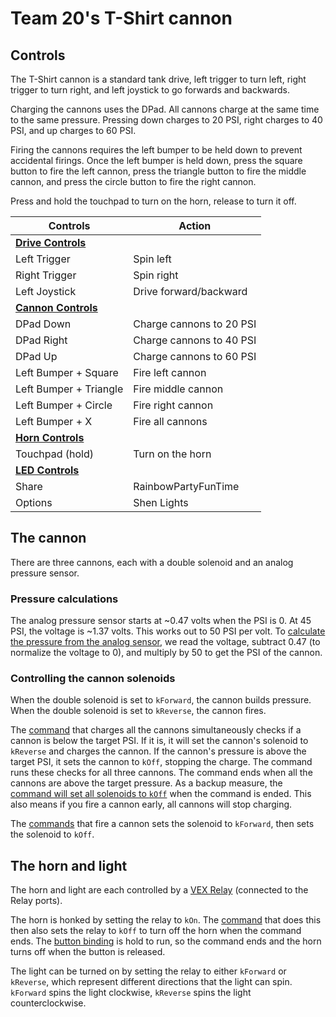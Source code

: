 # Team 20's T-Shirt cannon

## Controls

The T-Shirt cannon is a standard tank drive, left trigger to turn left, right trigger to turn right, and left joystick to go forwards and backwards.

Charging the cannons uses the DPad. All cannons charge at the same time to the same pressure. Pressing down charges to 20 PSI, right charges to 40 PSI, and up charges to 60 PSI.

Firing the cannons requires the left bumper to be held down to prevent accidental firings. Once the left bumper is held down, press the square button to fire the left cannon, press the triangle button to fire the middle cannon, and press the circle button to fire the right cannon.

Press and hold the touchpad to turn on the horn, release to turn it off.

| Controls                                                                 | Action                   |
| ------------------------------------------------------------------------ | ------------------------ |
| [**Drive Controls**](./src/main/java/frc/robot/RobotContainer.java#L33)  |                          |
| Left Trigger                                                             | Spin left                |
| Right Trigger                                                            | Spin right               |
| Left Joystick                                                            | Drive forward/backward   |
| [**Cannon Controls**](./src/main/java/frc/robot/RobotContainer.java#L42) |                          |
| DPad Down                                                                | Charge cannons to 20 PSI |
| DPad Right                                                               | Charge cannons to 40 PSI |
| DPad Up                                                                  | Charge cannons to 60 PSI |
| Left Bumper + Square                                                     | Fire left cannon         |
| Left Bumper + Triangle                                                   | Fire middle cannon       |
| Left Bumper + Circle                                                     | Fire right cannon        |
| Left Bumper + X                                                          | Fire all cannons         |
| [**Horn Controls**](./src/main/java/frc/robot/RobotContainer.java#L40)   |                          |
| Touchpad (hold)                                                          | Turn on the horn         |
| [**LED Controls**](./src/main/java/frc/robot/RobotContainer.java#L57)    |                          |
| Share                                                                    | RainbowPartyFunTime      |
| Options                                                                  | Shen Lights              |

## The cannon

There are three cannons, each with a double solenoid and an analog pressure sensor.

### Pressure calculations

The analog pressure sensor starts at ~0.47 volts when the PSI is 0. At 45 PSI, the voltage is ~1.37 volts. This works out to 50 PSI per volt. To [calculate the pressure from the analog sensor](./src/main/java/frc/robot/subsystems/CannonSubsystem.java#L33), we read the voltage, subtract 0.47 (to normalize the voltage to 0), and multiply by 50 to get the PSI of the cannon.

### Controlling the cannon solenoids

When the double solenoid is set to `kForward`, the cannon builds pressure. When the double solenoid is set to `kReverse`, the cannon fires.

The [command](./src/main/java/frc/robot/subsystems/CannonSubsystem.java#L64) that charges all the cannons simultaneously checks if a cannon is below the target PSI. If it is, it will set the cannon's solenoid to `kReverse` and charges the cannon. If the cannon's pressure is above the target PSI, it sets the cannon to `kOff`, stopping the charge. The command runs these checks for all three cannons. The command ends when all the cannons are above the target pressure. As a backup measure, the [command will set all solenoids to `kOff`](./src/main/java/frc/robot/subsystems/CannonSubsystem.java#L85) when the command is ended. This also means if you fire a cannon early, all cannons will stop charging.

The [commands](./src/main/java/frc/robot/subsystems/CannonSubsystem.java#L89) that fire a cannon sets the solenoid to `kForward`, then sets the solenoid to `kOff`.

## The horn and light

The horn and light are each controlled by a [VEX Relay](https://web.archive.org/web/20030419143006/http://www.innovationfirst.com/FirstRobotics/pdfs/SpikeBLUEUsersManual.pdf) (connected to the Relay ports).

The horn is honked by setting the relay to `kOn`. The [command](./src/main/java/frc/robot/subsystems/LightAndHornSubsystem.java#L22) that does this then also sets the relay to `kOff` to turn off the horn when the command ends. The [button binding](./src/main/java/frc/robot/RobotContainer.java#L40) is hold to run, so the command ends and the horn turns off when the button is released.

The light can be turned on by setting the relay to either `kForward` or `kReverse`, which represent different directions that the light can spin. `kForward` spins the light clockwise, `kReverse` spins the light counterclockwise.
